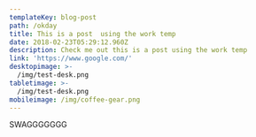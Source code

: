 ```yaml
---
templateKey: blog-post
path: /okday
title: This is a post  using the work temp
date: 2018-02-23T05:29:12.960Z
description: Check me out this is a post using the work temp
link: 'https://www.google.com/'
desktopimage: >-
  /img/test-desk.png
tabletimage: >-
  /img/test-desk.png
mobileimage: /img/coffee-gear.png
---
```

SWAGGGGGGG
